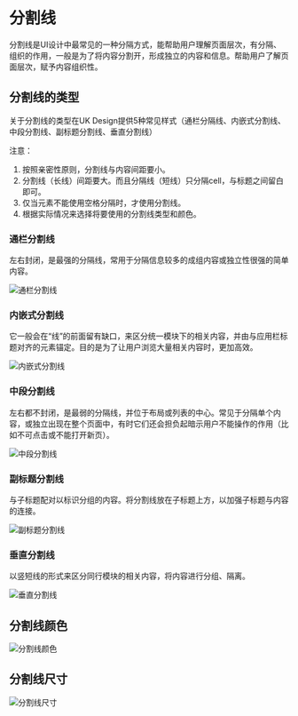 # 分割线
分割线是UI设计中最常见的一种分隔方式，能帮助用户理解页面层次，有分隔、组织的作用，一般是为了将内容分割开，形成独立的内容和信息。帮助用户了解页面层次，赋予内容组织性。

## 分割线的类型
关于分割线的类型在UK Design提供5种常见样式（通栏分隔线、内嵌式分割线、中段分割线、副标题分割线、垂直分割线）

注意：

 1. 按照亲密性原则，分割线与内容间距要小。
 2. 分割线（长线）间距要大。而且分隔线（短线）只分隔cell，与标题之间留白即可。
 3. 仅当元素不能使用空格分隔时，才使用分割线。
 4. 根据实际情况来选择将要使用的分割线类型和颜色。

### 通栏分割线
左右封闭，是最强的分隔线，常用于分隔信息较多的成组内容或独立性很强的简单内容。

![通栏分割线](resource:assets/img/cutoff/1.png)

### 内嵌式分割线
它一般会在“线”的前面留有缺口，来区分统一模块下的相关内容，并由与应用栏标题对齐的元素锚定。目的是为了让用户浏览大量相关内容时，更加高效。

![内嵌式分割线](resource:assets/img/cutoff/2.png)

### 中段分割线
左右都不封闭，是最弱的分隔线，并位于布局或列表的中心。常见于分隔单个内容，或独立出现在整个页面中，有时它们还会担负起暗示用户不能操作的作用（比如不可点击或不能打开新页）。

![中段分割线](resource:assets/img/cutoff/3.png)

### 副标题分割线
与子标题配对以标识分组的内容。将分割线放在子标题上方，以加强子标题与内容的连接。

![副标题分割线](resource:assets/img/cutoff/4.png)

### 垂直分割线
以竖短线的形式来区分同行模块的相关内容，将内容进行分组、隔离。

![垂直分割线](resource:assets/img/cutoff/5.png)

## 分割线颜色

![分割线颜色](resource:assets/img/cutoff/6.png)

## 分割线尺寸

![分割线尺寸](resource:assets/img/cutoff/7.png)


